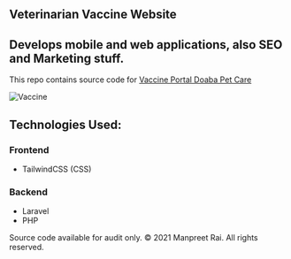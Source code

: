 ## Veterinarian Vaccine Website
## Develops mobile and web applications, also SEO and Marketing stuff.

This repo contains source code for [Vaccine Portal Doaba Pet Care]('https://vaccine.doabapetcare.in')

![Vaccine](https://github.com/manpreet-rai/veterinary-vaccine/assets/149692162/085a05b7-cb61-493f-becb-e481c7c2643a)


## Technologies Used:
### Frontend
 - TailwindCSS (CSS)
 
### Backend
 - Laravel
 - PHP

Source code available for audit only. &copy; 2021 Manpreet Rai. All rights reserved.
